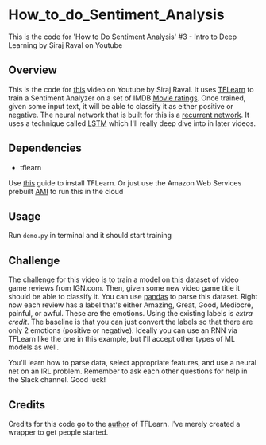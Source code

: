 # How_to_do_Sentiment_Analysis
This is the code for 'How to Do Sentiment Analysis' #3 - Intro to Deep Learning by Siraj Raval on Youtube


## Overview

This is the code for [this](https://youtu.be/si8zZHkufRY) video on Youtube by Siraj Raval. It uses [TFLearn](http://tflearn.org/) to train a Sentiment Analyzer on a set of IMDB [Movie ratings](https://www.kaggle.com/deepmatrix/imdb-5000-movie-dataset). Once trained, given some input text, it will be able to classify it as either positive or negative. The neural network that is built for this is a [recurrent network](https://en.wikipedia.org/wiki/Recurrent_neural_network). It uses a technique called [LSTM](http://colah.github.io/posts/2015-08-Understanding-LSTMs/) which I'll really deep dive into in later videos.

## Dependencies

* tflearn

Use [this](http://tflearn.org/installation/) guide to install TFLearn. Or just use the Amazon Web Services prebuilt [AMI](https://aws.amazon.com/marketplace/pp/B01EYKBEQ0/ref=_ptnr_wp_blog_post) to run this in the cloud


## Usage

Run ``demo.py`` in terminal and it should start training

## Challenge

The challenge for this video is to train a model on [this](https://www.kaggle.com/egrinstein/20-years-of-games) dataset of video game reviews from IGN.com. Then, given some new video game title it should be able to classify it. You can use [pandas](http://pandas.pydata.org/) to parse this dataset. Right now each review has a label that's either Amazing, Great, Good, Mediocre, painful, or awful. These are the emotions. Using the existing labels is *extra credit*. The baseline is that you can just convert the labels so that there are only 2 emotions (positive or negative). Ideally you can use an RNN via TFLearn like the one in this example, but I'll accept other types of ML models as well.

You'll learn how to parse data, select appropriate features, and use a neural net on an IRL problem. Remember to ask each other questions for help in the Slack channel. Good luck!


## Credits

Credits for this code go to the [author](https://github.com/aymericdamien) of TFLearn. I've merely created a wrapper to get people started.
